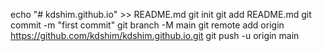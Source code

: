 echo "# kdshim.github.io" >> README.md
git init
git add README.md
git commit -m "first commit"
git branch -M main
git remote add origin https://github.com/kdshim/kdshim.github.io.git
git push -u origin main
                
